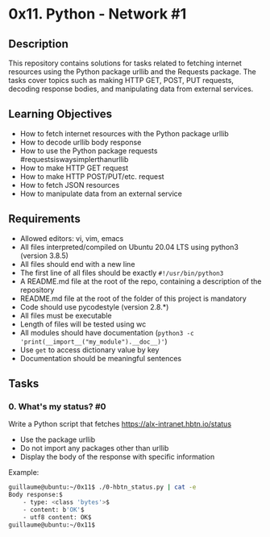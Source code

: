 # 0x11. Python - Network #1

## Description
This repository contains solutions for tasks related to fetching internet resources using the Python package urllib and the Requests package. The tasks cover topics such as making HTTP GET, POST, PUT requests, decoding response bodies, and manipulating data from external services.

## Learning Objectives
- How to fetch internet resources with the Python package urllib
- How to decode urllib body response
- How to use the Python package requests #requestsiswaysimplerthanurllib
- How to make HTTP GET request
- How to make HTTP POST/PUT/etc. request
- How to fetch JSON resources
- How to manipulate data from an external service

## Requirements
- Allowed editors: vi, vim, emacs
- All files interpreted/compiled on Ubuntu 20.04 LTS using python3 (version 3.8.5)
- All files should end with a new line
- The first line of all files should be exactly `#!/usr/bin/python3`
- A README.md file at the root of the repo, containing a description of the repository
- README.md file at the root of the folder of this project is mandatory
- Code should use pycodestyle (version 2.8.*)
- All files must be executable
- Length of files will be tested using wc
- All modules should have documentation (`python3 -c 'print(__import__("my_module").__doc__)'`)
- Use `get` to access dictionary value by key
- Documentation should be meaningful sentences

## Tasks

### 0. What's my status? #0
Write a Python script that fetches https://alx-intranet.hbtn.io/status
- Use the package urllib
- Do not import any packages other than urllib
- Display the body of the response with specific information

Example:
```bash
guillaume@ubuntu:~/0x11$ ./0-hbtn_status.py | cat -e
Body response:$
    - type: <class 'bytes'>$
    - content: b'OK'$
    - utf8 content: OK$
guillaume@ubuntu:~/0x11$

